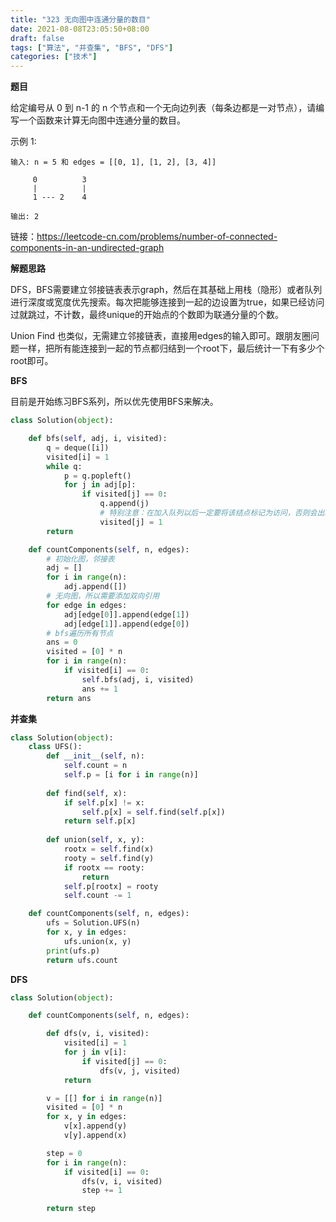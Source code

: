 ```yaml
---
title: "323 无向图中连通分量的数目"
date: 2021-08-08T23:05:50+08:00
draft: false
tags: ["算法", "并查集", "BFS", "DFS"]
categories: ["技术"]
---
```

**题目**

给定编号从 0 到 n-1 的 n 个节点和一个无向边列表（每条边都是一对节点），请编写一个函数来计算无向图中连通分量的数目。

示例 1:
```
输入: n = 5 和 edges = [[0, 1], [1, 2], [3, 4]]

     0          3
     |          |
     1 --- 2    4 

输出: 2
```

链接：https://leetcode-cn.com/problems/number-of-connected-components-in-an-undirected-graph

**解题思路**

DFS，BFS需要建立邻接链表表示graph，然后在其基础上用栈（隐形）或者队列进行深度或宽度优先搜索。每次把能够连接到一起的边设置为true，如果已经访问过就跳过，不计数，最终unique的开始点的个数即为联通分量的个数。

Union Find 也类似，无需建立邻接链表，直接用edges的输入即可。跟朋友圈问题一样，把所有能连接到一起的节点都归结到一个root下，最后统计一下有多少个root即可。

**BFS**

目前是开始练习BFS系列，所以优先使用BFS来解决。

```python
class Solution(object):

    def bfs(self, adj, i, visited):
        q = deque([i])
        visited[i] = 1
        while q:
            p = q.popleft()
            for j in adj[p]:
                if visited[j] == 0:
                    q.append(j)
                    # 特别注意：在加入队列以后一定要将该结点标记为访问，否则会出现结果重复入队的情况
                    visited[j] = 1
        return

    def countComponents(self, n, edges):
        # 初始化图，邻接表
        adj = []
        for i in range(n):
            adj.append([])
        # 无向图，所以需要添加双向引用
        for edge in edges:
            adj[edge[0]].append(edge[1])
            adj[edge[1]].append(edge[0])
        # bfs遍历所有节点
        ans = 0
        visited = [0] * n
        for i in range(n):
            if visited[i] == 0:
                self.bfs(adj, i, visited)
                ans += 1
        return ans
```

**并查集**

```python
class Solution(object):
    class UFS():
        def __init__(self, n):
            self.count = n
            self.p = [i for i in range(n)]
        
        def find(self, x):
            if self.p[x] != x:
                self.p[x] = self.find(self.p[x])
            return self.p[x]
        
        def union(self, x, y):
            rootx = self.find(x)
            rooty = self.find(y)
            if rootx == rooty:
                return
            self.p[rootx] = rooty
            self.count -= 1

    def countComponents(self, n, edges):
        ufs = Solution.UFS(n)
        for x, y in edges:
            ufs.union(x, y)
        print(ufs.p)
        return ufs.count
```

**DFS**

```python
class Solution(object):

    def countComponents(self, n, edges):

        def dfs(v, i, visited):
            visited[i] = 1
            for j in v[i]:
                if visited[j] == 0:
                    dfs(v, j, visited)
            return

        v = [[] for i in range(n)]
        visited = [0] * n
        for x, y in edges:
            v[x].append(y)
            v[y].append(x)

        step = 0
        for i in range(n):
            if visited[i] == 0:
                dfs(v, i, visited)
                step += 1

        return step
```